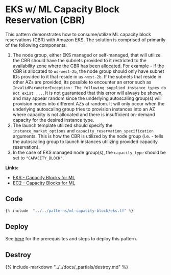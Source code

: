 # EKS w/ ML Capacity Block Reservation (CBR)

This pattern demonstrates how to consume/utilize ML capacity block reservations (CBR) with Amazon EKS. The solution is comprised of primarily of the following components:

1. The node group, either EKS managed or self-managed, that will utilize the CBR should have the subnets provided to it restricted to the availability zone where the CBR has been allocated. For example - if the CBR is allocated to `us-west-2b`, the node group should only have subnet IDs provided to it that reside in `us-west-2b`. If the subnets that reside in other AZs are provided, its possible to encounter an error such as `InvalidParameterException: The following supplied instance types do not exist ...`. It is not guaranteed that this error will always be shown, and may appear random since the underlying autoscaling group(s) will provision nodes into different AZs at random. It will only occur when the underlying autoscaling group tries to provision instances into an AZ where capacity is not allocated and there is insufficient on-demand capacity for the desired instance type.
2. The launch template utilized should specify the `instance_market_options` and `capacity_reservation_specification` arguments. This is how the CBR is utilized by the node group (i.e. - tells the autoscaling group to launch instances utilizing provided capacity reservation).
3. In the case of EKS managed node group(s), the `capacity_type` should be set to `"CAPACITY_BLOCK"`.

<b>Links:</b>

- [EKS - Capacity Blocks for ML](https://docs.aws.amazon.com/eks/latest/userguide/capacity-blocks.html)
- [EC2 - Capacity Blocks for ML](https://docs.aws.amazon.com/AWSEC2/latest/UserGuide/ec2-capacity-blocks.html)

## Code

```terraform hl_lines="5-11 80-94 106-109 138-151"
{% include  "../../patterns/ml-capacity-block/eks.tf" %}
```

## Deploy

See [here](https://aws-ia.github.io/terraform-aws-eks-blueprints/getting-started/#prerequisites) for the prerequisites and steps to deploy this pattern.

## Destroy

{%
   include-markdown "../../docs/_partials/destroy.md"
%}
